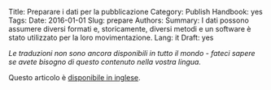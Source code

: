 Title: Preparare i dati per la pubblicazione
Category: Publish
Handbook: yes
Tags:
Date: 2016-01-01
Slug: prepare
Authors:
Summary: I dati possono assumere diversi formati e, storicamente, diversi metodi e un software è stato utilizzato per la loro movimentazione.
Lang: it
Draft: yes


<em>Le traduzioni non sono ancora disponibili in tutto il mondo -  fateci sapere se avete bisogno di questo contenuto nella vostra lingua.</em>

Questo articolo è [disponibile in inglese](/en/publish/prepare).
